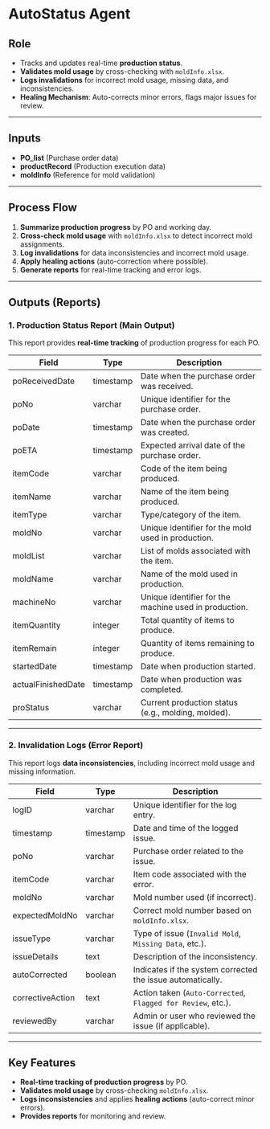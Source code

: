 # AutoStatus Agent  

## **Role**  
- Tracks and updates real-time **production status**.  
- **Validates mold usage** by cross-checking with `moldInfo.xlsx`.  
- **Logs invalidations** for incorrect mold usage, missing data, and inconsistencies.  
- **Healing Mechanism**: Auto-corrects minor errors, flags major issues for review.  

---

## **Inputs**  
- **PO_list** (Purchase order data)  
- **productRecord** (Production execution data)  
- **moldInfo** (Reference for mold validation)  

---

## **Process Flow**  
1. **Summarize production progress** by PO and working day.  
2. **Cross-check mold usage** with `moldInfo.xlsx` to detect incorrect mold assignments.  
3. **Log invalidations** for data inconsistencies and incorrect mold usage.  
4. **Apply healing actions** (auto-correction where possible).  
5. **Generate reports** for real-time tracking and error logs.  

---

## **Outputs (Reports)**  

### **1. Production Status Report (Main Output)**  
This report provides **real-time tracking** of production progress for each PO.  

| Field              | Type       | Description                                           |
|--------------------|------------|-------------------------------------------------------|
| poReceivedDate     | timestamp  | Date when the purchase order was received.            |
| poNo               | varchar    | Unique identifier for the purchase order.             |
| poDate             | timestamp  | Date when the purchase order was created.             |
| poETA              | timestamp  | Expected arrival date of the purchase order.          |
| itemCode           | varchar    | Code of the item being produced.                      |
| itemName           | varchar    | Name of the item being produced.                      |
| itemType           | varchar    | Type/category of the item.                            |
| moldNo             | varchar    | Unique identifier for the mold used in production.    |
| moldList           | varchar    | List of molds associated with the item.               |
| moldName           | varchar    | Name of the mold used in production.                  |
| machineNo          | varchar    | Unique identifier for the machine used in production. |
| itemQuantity       | integer    | Total quantity of items to produce.                   |
| itemRemain         | integer    | Quantity of items remaining to produce.               |
| startedDate        | timestamp  | Date when production started.                         |
| actualFinishedDate | timestamp  | Date when production was completed.                   |
| proStatus          | varchar    | Current production status (e.g., molding, molded).    |

---

### **2. Invalidation Logs (Error Report)**  
This report logs **data inconsistencies**, including incorrect mold usage and missing information.  

| **Field**          | **Type**    | **Description**                                             |
|--------------------|------------|-------------------------------------------------------------|
| logID             | varchar    | Unique identifier for the log entry.                       |
| timestamp        | timestamp  | Date and time of the logged issue.                         |
| poNo             | varchar    | Purchase order related to the issue.                       |
| itemCode         | varchar    | Item code associated with the error.                       |
| moldNo           | varchar    | Mold number used (if incorrect).                           |
| expectedMoldNo   | varchar    | Correct mold number based on `moldInfo.xlsx`.             |
| issueType        | varchar    | Type of issue (`Invalid Mold`, `Missing Data`, etc.).     |
| issueDetails     | text       | Description of the inconsistency.                         |
| autoCorrected    | boolean    | Indicates if the system corrected the issue automatically. |
| correctiveAction | text       | Action taken (`Auto-Corrected`, `Flagged for Review`, etc.). |
| reviewedBy       | varchar    | Admin or user who reviewed the issue (if applicable).     |

---

## **Key Features**  
- **Real-time tracking of production progress** by PO.  
- **Validates mold usage** by cross-checking `moldInfo.xlsx`.  
- **Logs inconsistencies** and applies **healing actions** (auto-correct minor errors).  
- **Provides reports** for monitoring and review.  
